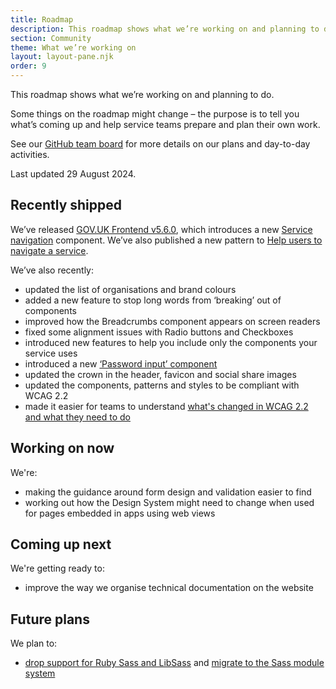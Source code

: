 ```yaml
---
title: Roadmap
description: This roadmap shows what we’re working on and planning to do.
section: Community
theme: What we’re working on
layout: layout-pane.njk
order: 9
---
```


This roadmap shows what we’re working on and planning to do.

Some things on the roadmap might change – the purpose is to tell you what’s coming up and help service teams prepare and plan their own work.

See our [GitHub team board](https://github.com/orgs/alphagov/projects/53) for more details on our plans and day-to-day activities.

Last updated 29 August 2024.

## Recently shipped

We’ve released [GOV.UK Frontend v5.6.0](https://github.com/alphagov/govuk-frontend/releases/tag/v5.6.0), which introduces a new [Service navigation](/components/service-navigation/) component. We’ve also published a new pattern to [Help users to navigate a service](/patterns/navigate-a-service).

We’ve also recently:

- updated the list of organisations and brand colours
- added a new feature to stop long words from ‘breaking’ out of components
- improved how the Breadcrumbs component appears on screen readers
- fixed some alignment issues with Radio buttons and Checkboxes
- introduced new features to help you include only the components your service uses
- introduced a new [‘Password input’ component](/components/password-input/)
- updated the crown in the header, favicon and social share images
- updated the components, patterns and styles to be compliant with WCAG 2.2
- made it easier for teams to understand [what's changed in WCAG 2.2 and what they need to do](/accessibility/wcag-2.2)

## Working on now

We're:

- making the guidance around form design and validation easier to find
- working out how the Design System might need to change when used for pages embedded in apps using web views

## Coming up next

We're getting ready to:

- improve the way we organise technical documentation on the website

## Future plans

We plan to:

- [drop support for Ruby Sass and LibSass](https://github.com/alphagov/govuk-frontend/issues/2637) and [migrate to the Sass module system](https://github.com/alphagov/govuk-frontend/issues/1791)
